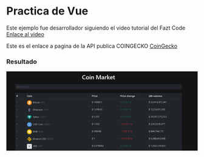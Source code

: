 # Practica de Vue
Este ejemplo fue desarrollador siguiendo el video tutorial del Fazt Code
[Enlace al video](https://www.youtube.com/watch?v=4QcNMuQTkqs)

Este es el enlace a pagina de la API publica COINGECKO
[CoinGecko](https://www.coingecko.com/es)


### Resultado
![Resultad](./src/assets/coinmarket.png)
